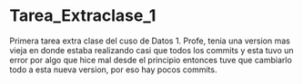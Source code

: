 # Tarea_Extraclase_1
Primera tarea extra clase del cuso de Datos 1.
Profe, tenia una version mas vieja en donde estaba realizando casi que todos los commits y esta tuvo un error por algo que hice mal desde el principio entonces tuve que cambiarlo todo a esta nueva version, por eso hay pocos commits.
